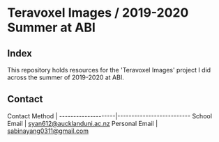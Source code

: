 # Teravoxel Images / 2019-2020 Summer at ABI

## Index
This repository holds resources for the 'Teravoxel Images' project I did across the summer of 2019-2020 at ABI.

## Contact
Contact Method      |
--------------------|--------------------------
School Email        | syan612@aucklanduni.ac.nz
Personal Email      | sabinayang0311@gmail.com
